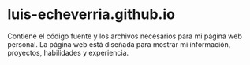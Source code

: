 # luis-echeverria.github.io
Contiene el código fuente y los archivos necesarios para mi página web personal. La página web está diseñada para mostrar mi información, proyectos, habilidades y experiencia.
